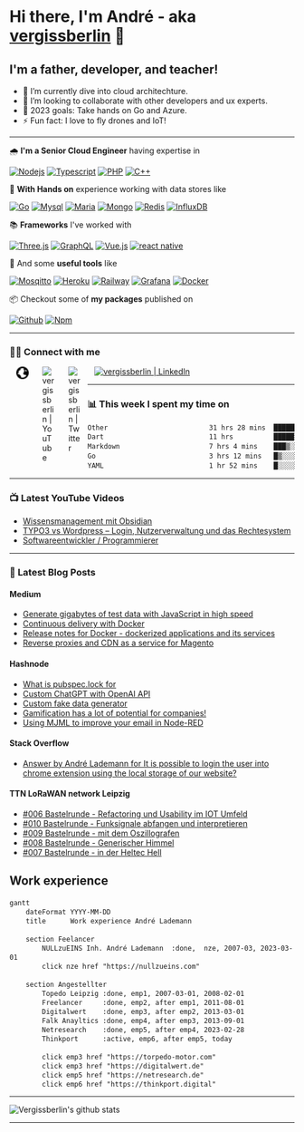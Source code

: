 # Hi there, I'm André - aka [vergissberlin][website] 👋

## I'm a father, developer, and teacher!

- 🌱 I’m currently dive into cloud architechture.
- 👯 I’m looking to collaborate with other developers and ux experts.
- 🥅 2023 goals: Take hands on Go and Azure.
- ⚡ Fun fact: I love to fly drones and IoT!

---

🌧️ **I'm a Senior Cloud Engineer** having expertise in

[![Nodejs](https://img.shields.io/badge/node_js-339933?style=for-the-badge&logo=node.js&logoColor=white)](#)
[![Typescript](https://img.shields.io/badge/typescript-007ACC?style=for-the-badge&logo=typescript&logoColor=white)](#)
[![PHP](https://img.shields.io/badge/php-777BB4?style=for-the-badge&logo=php&logoColor=white)](#)
[![C++](https://img.shields.io/badge/c++-00599C?style=for-the-badge&logo=cplusplus&logoColor=white)](#)

📀 **With Hands on** experience working with data stores like

[![Go](https://img.shields.io/badge/go-5dc9e2?style=for-the-badge&logo=go&logoColor=white)](#)
[![Mysql](https://img.shields.io/badge/mysql-4479A1?style=for-the-badge&logo=mysql&logoColor=white)](#)
[![Maria](https://img.shields.io/badge/maria-003545?style=for-the-badge&logo=mariadb&logoColor=white)](#)
[![Mongo](https://img.shields.io/badge/mongo-47A248?style=for-the-badge&logo=mongodb&logoColor=white)](#)
[![Redis](https://img.shields.io/badge/redis-DC382D?style=for-the-badge&logo=redis&logoColor=white)](#)
[![InfluxDB](https://img.shields.io/badge/InfluxDB-22ADF6?style=for-the-badge&logo=influxdb&logoColor=white)](#)

📚 **Frameworks** I've worked with

[![Three.js](https://img.shields.io/badge/Three.js-000000?style=for-the-badge&logo=threedotjs&logoColor=white)](#)
[![GraphQL](https://img.shields.io/badge/graphql-E10098?style=for-the-badge&logo=graphql&logoColor=white)](#)
[![Vue.js](https://img.shields.io/badge/Vue.js-4FC08D?style=for-the-badge&logo=vuedotjs&logoColor=white)](#)
[![react native](https://img.shields.io/badge/React%20Native-61DAFB?style=for-the-badge&logo=react&logoColor=black)](#)

<!--
[![SQLite](https://img.shields.io/badge/sqlite-003B57?style=for-the-badge&logo=sqlite&logoColor=white)](#) 
-->

🔭 And some **useful tools** like

[![Mosqitto](https://img.shields.io/badge/Mosquitto-3C5280?style=for-the-badge&logo=eclipsemosquitto&logoColor=white)](#)
[![Heroku](https://img.shields.io/badge/heroku-430098?style=for-the-badge&logo=heroku&logoColor=white)](#)
[![Railway](https://img.shields.io/badge/Railway-0B0D0E?style=for-the-badge&logo=railway&logoColor=white)](#)
[![Grafana](https://img.shields.io/badge/grafana-F46800?style=for-the-badge&logo=grafana&logoColor=white)](#)
[![Docker](https://img.shields.io/badge/docker-2496ED?style=for-the-badge&logo=docker&logoColor=white)](#) 

<!--
-->


📦 Checkout some of **my packages** published on

[![Github](https://img.shields.io/badge/gh_packages-181717?style=for-the-badge&logo=github&logoColor=white)](https://github.com/vergissberlin?tab=packages)
[![Npm](https://img.shields.io/badge/npm-CB3837?style=for-the-badge&logo=npm&logoColor=white)](https://www.npmjs.com/~vergissberlin)

<!--
![vergissberlins's Code::Stats stats](https://codestats-readme.vercel.app/api?username=vergissberlin&show_icons=true&theme=nightowl)
-->

---

### 💁‍♂️ Connect with me

[<img align="left" hspace="12" alt="vergissberlin.cocdm" width="22px" src="https://raw.githubusercontent.com/iconic/open-iconic/master/svg/globe.svg" />][website]
[<img align="left" hspace="12" alt="vergissberlin | YouTube" width="22px" src="https://cdn.jsdelivr.net/npm/simple-icons@v3/icons/youtube.svg" />][youtube]
[<img align="left" hspace="12" alt="vergissberlin | Twitter" width="22px" src="https://cdn.jsdelivr.net/npm/simple-icons@v3/icons/twitter.svg" />][twitter]
[<img hspace="12" alt="vergissberlin | LinkedIn" width="22px" src="https://cdn.jsdelivr.net/npm/simple-icons@v3/icons/linkedin.svg" />][linkedin]

---

### 📊 This week I spent my time on

<!--START_SECTION:waka-->

```txt
Other                         31 hrs 28 mins  ██████████████░░░░░░░░░░░   56.38 %
Dart                          11 hrs          █████░░░░░░░░░░░░░░░░░░░░   19.73 %
Markdown                      7 hrs 4 mins    ███▒░░░░░░░░░░░░░░░░░░░░░   12.69 %
Go                            3 hrs 12 mins   █▒░░░░░░░░░░░░░░░░░░░░░░░   05.76 %
YAML                          1 hr 52 mins    █░░░░░░░░░░░░░░░░░░░░░░░░   03.35 %
```

<!--END_SECTION:waka-->

<!-- START_SECTION:codestats -->
<!-- END_SECTION:codestats -->

<!--
### Skill overview

[![History](https://codestats-readme.vercel.app/api/history/?username=vergissberlin&layout=horizontal)](https://codestats.net/users/vergissberlin)

[![Top Langs](https://codestats-readme.vercel.app/api/top-langs/?username=vergissberlin)](https://codestats.net/users/vergissberlin)

[More details](https://codestats.net/users/vergissberlin)
-->

---

### 📺 Latest YouTube Videos
<!-- YOUTUBE:START -->
- [Wissensmanagement mit Obsidian](https://www.youtube.com/watch?v=NCIzKtO5chA)
- [TYPO3 vs Wordpress – Login, Nutzerverwaltung und das Rechtesystem](https://www.youtube.com/watch?v=dHiqvumfEzc)
- [Softwareentwickler / Programmierer](https://www.youtube.com/watch?v=cSDDq-QNq0I)
<!-- YOUTUBE:END -->

---

### 📕 Latest Blog Posts

#### Medium

<!-- MEDIUM:START -->
- [Generate gigabytes of test data with JavaScript in high speed](https://medium.com/netresearch/generate-gigabytes-of-test-data-with-javascript-in-high-speed-98b990967824?source=rss-25031e672016------2)
- [Continuous delivery with Docker](https://medium.com/@andre.lademann/continuous-delivery-with-docker-91e3ed8188ad?source=rss-25031e672016------2)
- [Release notes for Docker - dockerized applications and its services](https://medium.com/blugento/release-notes-for-docker-dockerized-applications-and-its-services-4c92b254ab2?source=rss-25031e672016------2)
- [Reverse proxies and CDN as a service for Magento](https://medium.com/blugento/reverse-proxies-and-cdn-as-a-service-for-magento-4b0ad0d77b1?source=rss-25031e672016------2)
<!-- MEDIUM:END -->

#### Hashnode

<!-- HASHNODE:START -->
- [What is pubspec.lock for](https://blog.andrelademann.de/what-is-pubspeclock-for)
- [Custom ChatGPT with OpenAI API](https://blog.andrelademann.de/custom-chatgpt-with-openai-api)
- [Custom fake data generator](https://blog.andrelademann.de/custom-fake-data-generator)
- [Gamification has a lot of potential for companies!](https://blog.andrelademann.de/gamification-has-a-lot-of-potential-for-companies)
- [Using MJML to improve your email in Node-RED](https://blog.andrelademann.de/using-mjml-to-improve-your-email-in-node-red)
<!-- HASHNODE:END -->

#### Stack Overflow

<!-- STACKOVERFLOW:START -->
- [Answer by André Lademann for It is possible to login the user into chrome extension using the local storage of our website?](https://stackoverflow.com/questions/68436609/it-is-possible-to-login-the-user-into-chrome-extension-using-the-local-storage-o/68436704#68436704)
<!-- STACKOVERFLOW:END -->

#### TTN LoRaWAN network Leipzig

<!-- TTN:START -->
- [#006 Bastelrunde - Refactoring und Usability im IOT Umfeld](https://www.thethingsnetwork.org/community/leipzig/post/006-bastelrunde-refactoring-und-usability-im-iot-umfeld)
- [#010 Bastelrunde - Funksignale abfangen und interpretieren](https://www.thethingsnetwork.org/community/leipzig/post/010-bastelrunde-funksignale-abfangen-und-interpretieren)
- [#009 Bastelrunde - mit dem Oszillografen](https://www.thethingsnetwork.org/community/leipzig/post/009-bastelrunde-mit-dem-oszillografen)
- [#008 Bastelrunde - Generischer Himmel](https://www.thethingsnetwork.org/community/leipzig/post/008-bastelrunde-generischer-himmel)
- [#007 Bastelrunde - in der Heltec Hell](https://www.thethingsnetwork.org/community/leipzig/post/007-bastelrunde-in-der-heltec-hell)
<!-- TTN:END -->
<!--
http://createfeed.fivefilters.org/extract.php?url=https%3A%2F%2Fwww.thethingsnetwork.org%2Fcommunity%2Fleipzig%2Fposts&in_id_or_class=widget-card-story&max=5&order=document&guid=0
-->

## Work experience

```mermaid
gantt
	dateFormat YYYY-MM-DD
	title      Work experience André Lademann

	section Feelancer 
		NULLzuEINS Inh. André Lademann  :done,  nze, 2007-03, 2023-03-01
		click nze href "https://nullzueins.com"
	
	section Angestellter
		Topedo Leipzig :done, emp1, 2007-03-01, 2008-02-01
		Freelancer     :done, emp2, after emp1, 2011-08-01
		Digitalwert    :done, emp3, after emp2, 2013-03-01
		Falk Anayltics :done, emp4, after emp3, 2013-09-01
		Netresearch    :done, emp5, after emp4, 2023-02-28
		Thinkport      :active, emp6, after emp5, today
	
		click emp3 href "https://torpedo-motor.com"
		click emp3 href "https://digitalwert.de"
		click emp5 href "https://netresearch.de"
		click emp6 href "https://thinkport.digital"
```

---

![Vergissberlin's github stats](https://github-readme-stats.vercel.app/api?username=vergissberlin&show_icons=true&hide_border=true)

[website]: https://andrelademann.de
[twitter]: https://twitter.com/vergissberlin
[youtube]: https://youtube.com/vergissberlin
[linkedin]: https://linkedin.com/in/andre-lademann/

---

<!--
[![CodeStats – README](https://github.com/vergissberlin/vergissberlin/workflows/CodeStats%20%E2%80%93%20README/badge.svg)](https://codestats.net/users/vergissberlin)
-->
